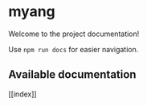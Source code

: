# myang

Welcome to the project documentation!

Use `npm run docs` for easier navigation.

## Available documentation

[[index]]
